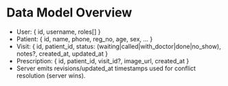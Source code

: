 # Data Model Overview
- User: { id, username, roles[] }
- Patient: { id, name, phone, reg_no, age, sex, ... }
- Visit: { id, patient_id, status: (waiting|called|with_doctor|done|no_show), notes?, created_at, updated_at }
- Prescription: { id, patient_id, visit_id?, image_url, created_at }
- Server emits revisions/updated_at timestamps used for conflict resolution (server wins).
